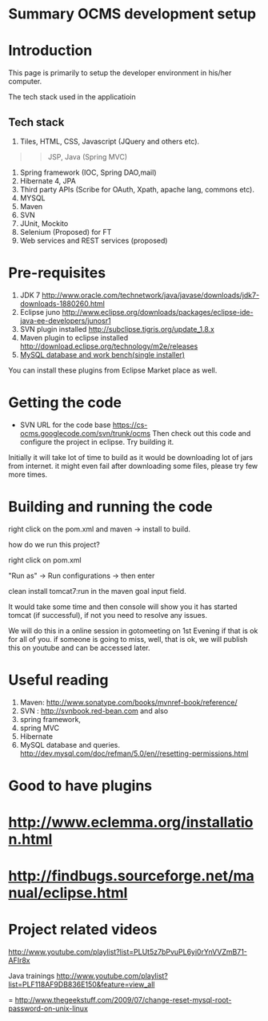 # Summary OCMS development setup

# Introduction #

This page is primarily to setup the developer environment in his/her computer.

The tech stack used in the applicatioin

## Tech stack ##
  1. Tiles, HTML, CSS, Javascript (JQuery and others etc).
> > JSP, Java (Spring MVC)
  1. Spring framework (IOC, Spring DAO,mail)
  1. Hibernate 4, JPA
  1. Third party APIs (Scribe for OAuth, Xpath, apache lang, commons etc).
  1. MYSQL
  1. Maven
  1. SVN
  1. JUnit, Mockito
  1. Selenium (Proposed) for FT
  1. Web services and REST services (proposed)



# Pre-requisites #


  1. JDK 7  http://www.oracle.com/technetwork/java/javase/downloads/jdk7-downloads-1880260.html
  1. Eclipse juno http://www.eclipse.org/downloads/packages/eclipse-ide-java-ee-developers/junosr1
  1. SVN plugin installed  http://subclipse.tigris.org/update_1.8.x
  1. Maven plugin to eclipse installed http://download.eclipse.org/technology/m2e/releases
  1. [MySQL database and work bench(single installer) ](http://www.mysql.com/downloads/installer/)

You can install these plugins from Eclipse Market place as well.

# Getting the code #

  * SVN URL for the code base https://cs-ocms.googlecode.com/svn/trunk/ocms
Then check out this code and configure the project in eclipse. Try building it.

Initially it will take lot of time to build as it would be downloading
lot of  jars from internet. it might even fail after downloading some
files, please try few more times.

# Building and running the code #

right click on the pom.xml and maven -> install to build.


how do we run this project?

right click on pom.xml

"Run as" -> Run configurations -> then enter

clean install tomcat7:run  in the maven goal input field.

It would take some time and then  console will show you it has started
tomcat (if successful), if not you need to resolve any issues.

We will do this in a online session in gotomeeting on 1st Evening if
that is ok for all of you. if someone is going to miss, well, that is
ok, we will publish this on youtube and can be accessed later.

# Useful reading #

  1. Maven: http://www.sonatype.com/books/mvnref-book/reference/
  1. SVN : http://svnbook.red-bean.com  and also
  1. spring framework,
  1. spring MVC
  1. Hibernate
  1. MySQL database and queries.
http://dev.mysql.com/doc/refman/5.0/en//resetting-permissions.html

# Good to have plugins #
# http://www.eclemma.org/installation.html
# http://findbugs.sourceforge.net/manual/eclipse.html

# Project related videos #
http://www.youtube.com/playlist?list=PLUt5z7bPvuPL6yi0rYnVVZmB71-AFIr8x

Java trainings http://www.youtube.com/playlist?list=PLF118AF9DB836E150&feature=view_all

= http://www.thegeekstuff.com/2009/07/change-reset-mysql-root-password-on-unix-linux